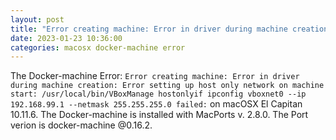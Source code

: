 ```yaml
---
layout: post
title: "Error creating machine: Error in driver during machine creation."
date: 2023-01-23 10:36:00
categories: macosx docker-machine error
---
```

The Docker-machine Error: `Error creating machine: Error in driver during machine creation: Error setting up host only network on machine start: /usr/local/bin/VBoxManage hostonlyif ipconfig vboxnet0 --ip 192.168.99.1 --netmask 255.255.255.0 failed:` on macOSX El Capitan 10.11.6. The Docker-machine is installed with MacPorts v. 2.8.0. The Port verion is docker-machine @0.16.2.

